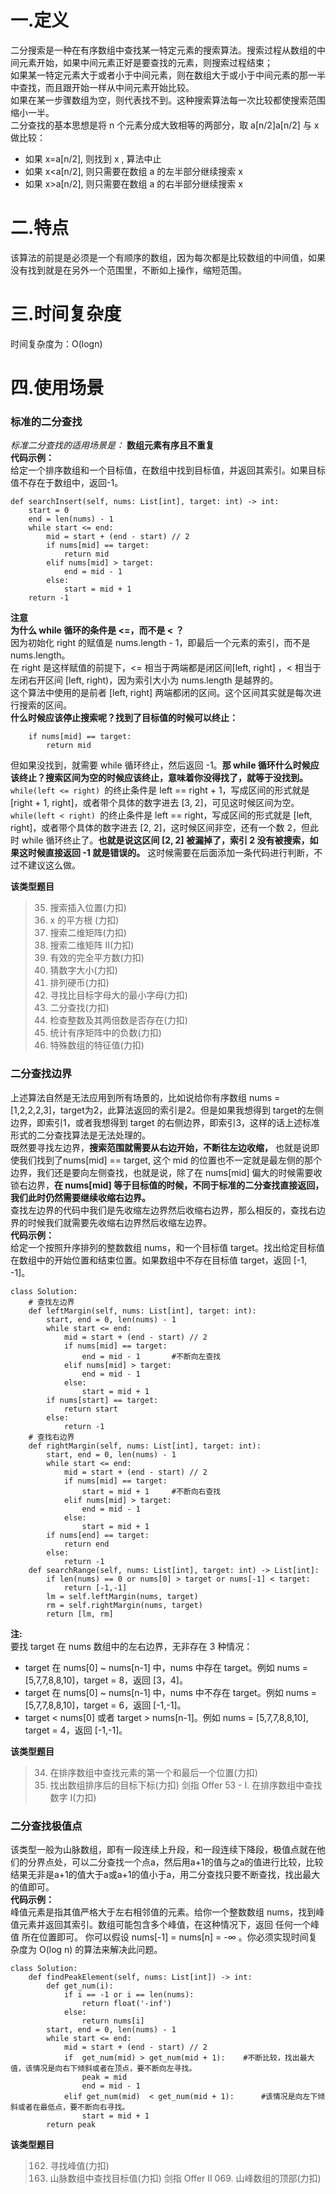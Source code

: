 # 一.定义
二分搜索是一种在有序数组中查找某一特定元素的搜索算法。搜索过程从数组的中间元素开始，如果中间元素正好是要查找的元素，则搜索过程结束；  
如果某一特定元素大于或者小于中间元素，则在数组大于或小于中间元素的那一半中查找，而且跟开始一样从中间元素开始比较。  
如果在某一步骤数组为空，则代表找不到。这种搜索算法每一次比较都使搜索范围缩小一半。  
二分查找的基本思想是将 n 个元素分成大致相等的两部分，取 a[n/2]a[n/2] 与 x 做比较：  
- 如果 x=a[n/2], 则找到 x , 算法中止
- 如果 x<a[n/2], 则只需要在数组 a 的左半部分继续搜索 x
- 如果 x>a[n/2], 则只需要在数组 a 的右半部分继续搜索 x

# 二.特点
该算法的前提是必须是一个有顺序的数组，因为每次都是比较数组的中间值，如果没有找到就是在另外一个范围里，不断如上操作，缩短范围。  

# 三.时间复杂度
时间复杂度为：O(logn)

# 四.使用场景
### 标准的二分查找
*标准二分查找的适用场景是：* **数组元素有序且不重复**  
**代码示例：**  
给定一个排序数组和一个目标值，在数组中找到目标值，并返回其索引。如果目标值不存在于数组中，返回-1。  
```
def searchInsert(self, nums: List[int], target: int) -> int:
    start = 0
    end = len(nums) - 1
    while start <= end:
        mid = start + (end - start) // 2
        if nums[mid] == target:
            return mid
        elif nums[mid] > target:
            end = mid - 1
        else:
            start = mid + 1
    return -1
```
**注意**  
**为什么 while 循环的条件是 <=，而不是 < ？**  
因为初始化 right 的赋值是 nums.length - 1，即最后一个元素的索引，而不是 nums.length。  
在 right 是这样赋值的前提下，<= 相当于两端都是闭区间[left, right] ，< 相当于左闭右开区间 [left, right)，因为索引大小为 nums.length 是越界的。  
这个算法中使用的是前者 [left, right] 两端都闭的区间。这个区间其实就是每次进行搜索的区间。  
**什么时候应该停止搜索呢？找到了目标值的时候可以终止：**  
```
    if nums[mid] == target:
        return mid
```
但如果没找到，就需要 while 循环终止，然后返回 -1。**那 while 循环什么时候应该终止？搜索区间为空的时候应该终止，意味着你没得找了，就等于没找到。**  
`while(left <= right) `的终止条件是 left == right + 1，写成区间的形式就是 [right + 1, right]，或者带个具体的数字进去 [3, 2]，可见这时候区间为空。  
`while(left < right) `的终止条件是 left == right，写成区间的形式就是 [left, right]，或者带个具体的数字进去 [2, 2]，这时候区间非空，还有一个数 2，但此时 while 循环终止了。**也就是说这区间 [2, 2] 被漏掉了，索引 2 没有被搜索，如果这时候直接返回 -1 就是错误的。** 这时候需要在后面添加一条代码进行判断，不过不建议这么做。

**该类型题目**
> 35. 搜索插入位置(力扣)    
> 69. x 的平方根 (力扣)    
> 74. 搜索二维矩阵(力扣)         
> 240. 搜索二维矩阵 II(力扣)    
> 367. 有效的完全平方数(力扣)
> 374. 猜数字大小(力扣)
> 441. 排列硬币(力扣)
> 744. 寻找比目标字母大的最小字母(力扣)
> 704. 二分查找(力扣)
> 1346. 检查整数及其两倍数是否存在(力扣)
> 1351. 统计有序矩阵中的负数(力扣)
> 1608. 特殊数组的特征值(力扣)


### 二分查找边界
上述算法自然是无法应用到所有场景的，比如说给你有序数组 nums = [1,2,2,2,3]，target为2，此算法返回的索引是2。但是如果我想得到 target的左侧边界，即索引1，或者我想得到 target 的右侧边界，即索引3，这样的话上述标准形式的二分查找算法是无法处理的。  
既然要寻找左边界，**搜索范围就需要从右边开始，不断往左边收缩，** 也就是说即使我们找到了nums[mid] == target, 这个 mid 的位置也不一定就是最左侧的那个边界，我们还是要向左侧查找，也就是说，除了在 nums[mid] 偏大的时候需要收锁右边界，**在 nums[mid] 等于目标值的时候，不同于标准的二分查找直接返回，我们此时仍然需要继续收缩右边界。**    
查找左边界的代码中我们是先收缩左边界然后收缩右边界，那么相反的，查找右边界的时候我们就需要先收缩右边界然后收缩左边界。  
**代码示例：**   
给定一个按照升序排列的整数数组 nums，和一个目标值 target。找出给定目标值在数组中的开始位置和结束位置。如果数组中不存在目标值 target，返回 [-1, -1]。
```
class Solution:
    # 查找左边界
    def leftMargin(self, nums: List[int], target: int):
        start, end = 0, len(nums) - 1
        while start <= end:
            mid = start + (end - start) // 2
            if nums[mid] == target:
                end = mid - 1       #不断向左查找
            elif nums[mid] > target:
                end = mid - 1
            else:
                start = mid + 1
        if nums[start] == target:
            return start
        else:
            return -1
    # 查找右边界
    def rightMargin(self, nums: List[int], target: int):
        start, end = 0, len(nums) - 1
        while start <= end:
            mid = start + (end - start) // 2
            if nums[mid] == target:
                start = mid + 1     #不断向右查找
            elif nums[mid] > target:
                end = mid - 1
            else:
                start = mid + 1
        if nums[end] == target:
            return end
        else:
            return -1
    def searchRange(self, nums: List[int], target: int) -> List[int]:
        if len(nums) == 0 or nums[0] > target or nums[-1] < target:
            return [-1,-1]
        lm = self.leftMargin(nums, target)
        rm = self.rightMargin(nums, target)
        return [lm, rm]
```
**注:**  
要找 target 在 nums 数组中的左右边界，无非存在 3 种情况：  
- target 在 nums[0] ~ nums[n-1] 中，nums 中存在 target。例如 nums = [5,7,7,8,8,10]，target = 8，返回 [3，4]。
- target 在 nums[0] ~ nums[n-1] 中，nums 中不存在 target。例如 nums = [5,7,7,8,8,10]，target = 6，返回 [-1,-1]。
- target < nums[0] 或者 target > nums[n-1]。例如 nums = [5,7,7,8,8,10], target = 4，返回 [-1,-1]。

**该类型题目**
> 34. 在排序数组中查找元素的第一个和最后一个位置(力扣)
> 2089. 找出数组排序后的目标下标(力扣)
> 剑指 Offer 53 - I. 在排序数组中查找数字 I(力扣)

### 二分查找极值点
该类型一般为山脉数组，即有一段连续上升段，和一段连续下降段，极值点就在他们的分界点处，可以二分查找一个点a，然后用a+1的值与之a的值进行比较，比较结果无非是a+1的值大于a或a+1的值小于a，用二分查找只要不断查找，找出最大的值即可。  
**代码示例：**    
峰值元素是指其值严格大于左右相邻值的元素。给你一个整数数组 nums，找到峰值元素并返回其索引。数组可能包含多个峰值，在这种情况下，返回 任何一个峰值 所在位置即可。
你可以假设 nums[-1] = nums[n] = -∞ 。你必须实现时间复杂度为 O(log n) 的算法来解决此问题。
```
class Solution:
    def findPeakElement(self, nums: List[int]) -> int:
        def get_num(i):
            if i == -1 or i == len(nums):
                return float('-inf')
            else:
                return nums[i]
        start, end = 0, len(nums) - 1
        while start <= end:
            mid = start + (end - start) // 2
            if  get_num(mid) > get_num(mid + 1):    #不断比较，找出最大值，该情况是向右下倾斜或者在顶点，要不断向左寻找。
                peak = mid
                end = mid - 1
            elif get_num(mid)  < get_num(mid + 1):      #该情况是向左下倾斜或者在最低点，要不断向右寻找。
                start = mid + 1
        return peak
```

**该类型题目**
> 162. 寻找峰值(力扣)
> 1095. 山脉数组中查找目标值(力扣)
> 剑指 Offer II 069. 山峰数组的顶部(力扣)
